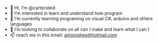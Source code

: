- 👋 Hi, I’m @cartersleid
- 👀 I’m interested in learn and understand how program 
- 🌱 I’m currently learning programing on visual C#, arduino and others languages 
- 💞️ I’m looking to collaborate on all can I make and learn what I can´t
- 📫 reach me in this email: antoniohex@hotmail.com

<!---
cartersleid/cartersleid is a ✨ special ✨ repository because its `README.md` (this file) appears on your GitHub profile.
You can click the Preview link to take a look at your changes.
--->
